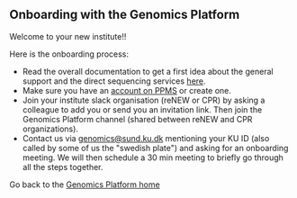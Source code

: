 ## Onboarding with the Genomics Platform

Welcome to your new institute!!

Here is the onboarding process:

- Read the overall documentation to get a first idea about the general support and the direct sequencing services [here](/project/).
- Make sure you have an [account on PPMS](http://ppms.eu/ku/?Genomics) or create one.
- Join your institute slack organisation (reNEW or CPR) by asking a colleague to add you or send you an invitation link. Then join the Genomics Platform channel (shared between reNEW and CPR organizations).
- Contact us via [genomics@sund.ku.dk](mailto:genomics@sund.ku.dk) mentioning your KU ID (also called by some of us the "swedish plate") and asking for an onboarding meeting. We will then schedule a 30 min meeting to briefly go through all the steps together.



Go back to the [Genomics Platform home](https://sundgenomics.github.io)
